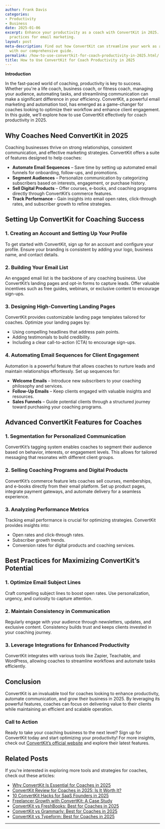 ```yaml
---
author: Frank Davis
categories:
- Productivity
- Business
date: 2025-01-06
excerpt: Enhance your productivity as a coach with ConvertKit in 2025. Learn the best
  practices for email marketing.
layout: post
meta-description: Find out how ConvertKit can streamline your work as a coach in 2025
  with our comprehensive guide.
permalink: /how-to-use-convertkit-for-coach-productivity-in-2025.html/
title: How to Use ConvertKit for Coach Productivity in 2025
---
```


**Introduction**  

In the fast-paced world of coaching, productivity is key to success. Whether you're a life coach, business coach, or fitness coach, managing your audience, automating tasks, and streamlining communication can make a significant difference in your efficiency. ConvertKit, a powerful email marketing and automation tool, has emerged as a game-changer for coaches looking to optimize their workflow and enhance client engagement. In this guide, we’ll explore how to use ConvertKit effectively for coach productivity in 2025.  

## **Why Coaches Need ConvertKit in 2025**  

Coaching businesses thrive on strong relationships, consistent communication, and effective marketing strategies. ConvertKit offers a suite of features designed to help coaches:  

- **Automate Email Sequences** – Save time by setting up automated email funnels for onboarding, follow-ups, and promotions.  
- **Segment Audiences** – Personalize communication by categorizing subscribers based on interests, engagement, or purchase history.  
- **Sell Digital Products** – Offer courses, e-books, and coaching programs directly through ConvertKit’s commerce features.  
- **Track Performance** – Gain insights into email open rates, click-through rates, and subscriber growth to refine strategies.  

## **Setting Up ConvertKit for Coaching Success**  

### **1. Creating an Account and Setting Up Your Profile**  
To get started with ConvertKit, sign up for an account and configure your profile. Ensure your branding is consistent by adding your logo, business name, and contact details.  

### **2. Building Your Email List**  
An engaged email list is the backbone of any coaching business. Use ConvertKit’s landing pages and opt-in forms to capture leads. Offer valuable incentives such as free guides, webinars, or exclusive content to encourage sign-ups.  

### **3. Designing High-Converting Landing Pages**  
ConvertKit provides customizable landing page templates tailored for coaches. Optimize your landing pages by:  
- Using compelling headlines that address pain points.  
- Adding testimonials to build credibility.  
- Including a clear call-to-action (CTA) to encourage sign-ups.  

### **4. Automating Email Sequences for Client Engagement**  
Automation is a powerful feature that allows coaches to nurture leads and maintain relationships effortlessly. Set up sequences for:  
- **Welcome Emails** – Introduce new subscribers to your coaching philosophy and services.  
- **Follow-Up Emails** – Keep clients engaged with valuable insights and resources.  
- **Sales Funnels** – Guide potential clients through a structured journey toward purchasing your coaching programs.  

## **Advanced ConvertKit Features for Coaches**  

### **1. Segmentation for Personalized Communication**  
ConvertKit’s tagging system enables coaches to segment their audience based on behavior, interests, or engagement levels. This allows for tailored messaging that resonates with different client groups.  

### **2. Selling Coaching Programs and Digital Products**  
ConvertKit’s commerce feature lets coaches sell courses, memberships, and e-books directly from their email platform. Set up product pages, integrate payment gateways, and automate delivery for a seamless experience.  

### **3. Analyzing Performance Metrics**  
Tracking email performance is crucial for optimizing strategies. ConvertKit provides insights into:  
- Open rates and click-through rates.  
- Subscriber growth trends.  
- Conversion rates for digital products and coaching services.  

## **Best Practices for Maximizing ConvertKit’s Potential**  

### **1. Optimize Email Subject Lines**  
Craft compelling subject lines to boost open rates. Use personalization, urgency, and curiosity to capture attention.  

### **2. Maintain Consistency in Communication**  
Regularly engage with your audience through newsletters, updates, and exclusive content. Consistency builds trust and keeps clients invested in your coaching journey.  

### **3. Leverage Integrations for Enhanced Productivity**  
ConvertKit integrates with various tools like Zapier, Teachable, and WordPress, allowing coaches to streamline workflows and automate tasks efficiently.  

## **Conclusion**  

ConvertKit is an invaluable tool for coaches looking to enhance productivity, automate communication, and grow their business in 2025. By leveraging its powerful features, coaches can focus on delivering value to their clients while maintaining an efficient and scalable operation.  

### **Call to Action**  
Ready to take your coaching business to the next level? Sign up for ConvertKit today and start optimizing your productivity! For more insights, check out [ConvertKit’s official website](https://convertkit.com) and explore their latest features.

## Related Posts
If you're interested in exploring more tools and strategies for coaches, check out these articles:
- [Why ConvertKit Is Essential for Coaches in 2025](/why-convertkit-is-essential-for-coaches-in-2025.html/)
- [ConvertKit Review for Coaches in 2025: Is It Worth It?](/convertkit-review-for-coaches-in-2025-is-it-worth-it.html/)
- [10 ConvertKit Hacks for SaaS Founders in 2025](/10-convertkit-hacks-for-saas-founders-in-2025.html/)
- [Freelancer Growth with ConvertKit: A Case Study](/freelancer-growth-with-convertkit-a-case-study.html/)
- [ConvertKit vs FreshBooks: Best for Coaches in 2025](/convertkit-vs-freshbooks-best-for-coaches-in-2025.html/)
- [ConvertKit vs Grammarly: Best for Coaches in 2025](/convertkit-vs-grammarly-best-for-coaches-in-2025.html/)
- [ConvertKit vs Typeform: Best for Coaches in 2025](/convertkit-vs-typeform-best-for-coaches-in-2025.html/)
---
